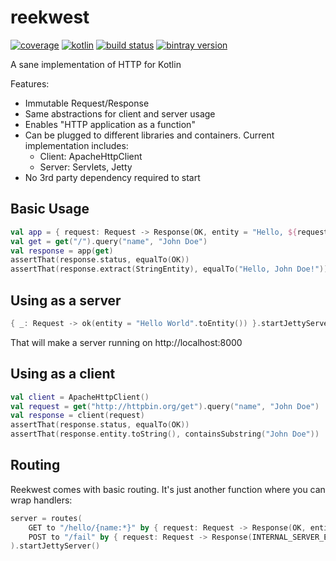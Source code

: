 # reekwest

[![coverage](https://coveralls.io/repos/reekwest/reekwest/badge.svg?branch=master)](https://coveralls.io/github/reekwest/reekwest?branch=master)
[![kotlin](https://img.shields.io/badge/kotlin-1.1.1-blue.svg)](http://kotlinlang.org)
[![build status](https://travis-ci.org/reekwest/reekwest.svg?branch=master)](https://travis-ci.org/reekwest/reekwest)
[![bintray version](https://api.bintray.com/packages/reekwest/maven/reekwest/images/download.svg)](https://bintray.com/reekwest/maven/reekwest/_latestVersion)

A sane implementation of HTTP for Kotlin

Features:
 * Immutable Request/Response
 * Same abstractions for client and server usage
 * Enables "HTTP application as a function"
 * Can be plugged to different libraries and containers. Current implementation includes:
   * Client: ApacheHttpClient
   * Server: Servlets, Jetty
 * No 3rd party dependency required to start

## Basic Usage

```kotlin
val app = { request: Request -> Response(OK, entity = "Hello, ${request.query("name")}!".toEntity()) }
val get = get("/").query("name", "John Doe")
val response = app(get)
assertThat(response.status, equalTo(OK))
assertThat(response.extract(StringEntity), equalTo("Hello, John Doe!"))
```

## Using as a server

```kotlin
{ _: Request -> ok(entity = "Hello World".toEntity()) }.startJettyServer()
```

That will make a server running on http://localhost:8000

## Using as a client

```kotlin
val client = ApacheHttpClient()
val request = get("http://httpbin.org/get").query("name", "John Doe")
val response = client(request)
assertThat(response.status, equalTo(OK))
assertThat(response.entity.toString(), containsSubstring("John Doe"))
```

## Routing

Reekwest comes with basic routing. It's just another function where you can wrap handlers:

```kotlin
server = routes(
    GET to "/hello/{name:*}" by { request: Request -> Response(OK, entity = "Hello, ${request.path("name")}!".toEntity()) },
    POST to "/fail" by { request: Request -> Response(INTERNAL_SERVER_ERROR) }
).startJettyServer()
```
